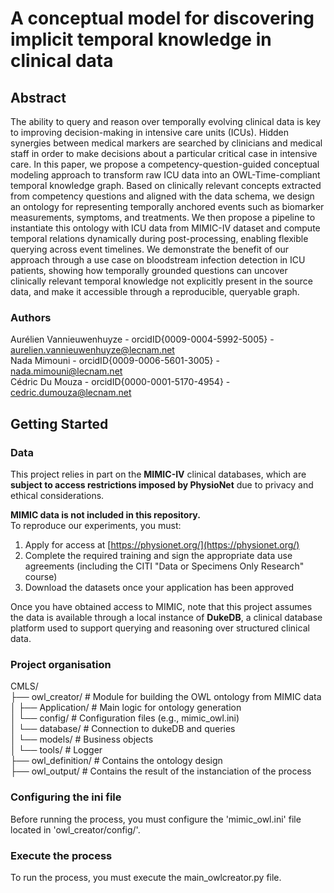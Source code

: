 # A conceptual model for discovering implicit temporal knowledge in clinical data

## Abstract

The ability to query and reason over temporally evolving clinical data is key to improving decision-making in intensive care units (ICUs). Hidden synergies between medical markers are searched by clinicians and medical staff in order to make decisions about a particular critical case in intensive care. In this paper, we propose a competency-question-guided conceptual modeling approach to transform raw ICU data into an OWL-Time-compliant temporal knowledge graph. Based on clinically relevant concepts extracted from competency questions and aligned with the data schema, we design an ontology for representing temporally anchored events such as biomarker measurements, symptoms, and treatments. We then propose a pipeline to instantiate this ontology with ICU data from MIMIC-IV dataset and compute temporal relations dynamically during post-processing, enabling flexible querying across event timelines. We demonstrate the benefit of our approach through a use case on bloodstream infection detection in ICU patients, showing how temporally grounded questions can uncover clinically relevant temporal knowledge not explicitly present in the source data, and make it accessible through a reproducible, queryable graph.

### Authors
Aurélien Vannieuwenhuyze - orcidID{0009-0004-5992-5005} - aurelien.vannieuwenhuyze@lecnam.net  
Nada Mimouni - orcidID{0009-0006-5601-3005}  - nada.mimouni@lecnam.net  
Cédric Du Mouza - orcidID{0000-0001-5170-4954} - cedric.dumouza@lecnam.net

## Getting Started

### Data
This project relies in part on the **MIMIC-IV** clinical databases, which are **subject to access restrictions imposed by PhysioNet** due to privacy and ethical considerations.

**MIMIC data is not included in this repository.**  
To reproduce our experiments, you must:

1. Apply for access at [https://physionet.org/](https://physionet.org/)
2. Complete the required training and sign the appropriate data use agreements (including the CITI "Data or Specimens Only Research" course)
3. Download the datasets once your application has been approved

Once you have obtained access to MIMIC, note that this project assumes the data is available through a local instance of **DukeDB**, a clinical database platform used to support querying and reasoning over structured clinical data.

### Project organisation
CMLS/  
├── owl_creator/ # Module for building the OWL ontology from MIMIC data  
│ ├── Application/ # Main logic for ontology generation  
│ └── config/ # Configuration files (e.g., mimic_owl.ini)  
│ └── database/ # Connection to dukeDB and queries  
│ └── models/ # Business objects  
│ └── tools/ # Logger  
├── owl_definition/ # Contains the ontology design  
├── owl_output/ # Contains the result of the instanciation of the process  


### Configuring the ini file
Before running the process, you must configure the 'mimic_owl.ini' file located in 'owl_creator/config/'.


### Execute the process
To run the process, you must execute the main_owlcreator.py file.






